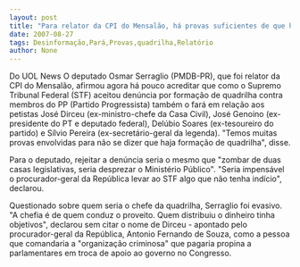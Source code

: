 ```yaml
---
layout: post
title: "Para relator da CPI do Mensalão, há provas suficientes de que houve formação de quadrilha "
date: 2007-08-27
tags: Desinformação,Pará,Provas,quadrilha,Relatório
author: None
---
```

Do UOL News 
O deputado Osmar Serraglio (PMDB-PR), que foi relator da CPI do Mensal&atilde;o, afirmou agora h&aacute; pouco acreditar que como o Supremo Tribunal Federal (STF) aceitou den&uacute;ncia por forma&ccedil;&atilde;o de quadrilha contra membros do PP (Partido Progressista) tamb&eacute;m o far&aacute; em rela&ccedil;&atilde;o aos petistas Jos&eacute; Dirceu (ex-ministro-chefe da Casa Civil), Jos&eacute; Genoino (ex-presidente do PT e deputado federal), Del&uacute;bio Soares (ex-tesoureiro do partido) e S&iacute;lvio Pereira (ex-secret&aacute;rio-geral da legenda). &quot;Temos muitas provas envolvidas para n&atilde;o se dizer que haja forma&ccedil;&atilde;o de quadrilha&quot;, disse.

Para o deputado, rejeitar a den&uacute;ncia seria o mesmo que &quot;zombar de duas casas legislativas, seria desprezar o Minist&eacute;rio P&uacute;blico&quot;. &quot;Seria impens&aacute;vel o procurador-geral da Rep&uacute;blica levar ao STF algo que n&atilde;o tenha ind&iacute;cio&quot;, declarou.

Questionado sobre quem seria o chefe da quadrilha, Serraglio foi evasivo. &quot;A chefia &eacute; de quem conduz o proveito. Quem distribuiu o dinheiro tinha objetivos&quot;, declarou sem citar o nome de Dirceu - apontado pelo procurador-geral da Rep&uacute;blica, Antonio Fernando de Souza, como a pessoa que comandaria a &quot;organiza&ccedil;&atilde;o criminosa&quot; que pagaria propina a parlamentares em troca de apoio ao governo no Congresso.&nbsp; 